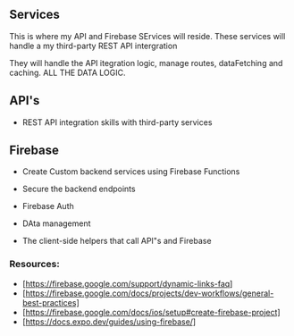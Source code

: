 ## Services

This is where my API and Firebase SErvices will reside. These services will handle a my third-party REST API intergration

They will handle the API itegration logic, manage routes, dataFetching and caching. ALL THE DATA LOGIC.

## API's

- REST API integration skills with third-party services

## Firebase

- Create Custom backend services using Firebase Functions
- Secure the backend endpoints
- Firebase Auth
- DAta management

- The client-side helpers that call API"s and Firebase

### Resources:

- [https://firebase.google.com/support/dynamic-links-faq]
- [https://firebase.google.com/docs/projects/dev-workflows/general-best-practices]
- [https://firebase.google.com/docs/ios/setup#create-firebase-project]
- [https://docs.expo.dev/guides/using-firebase/]

